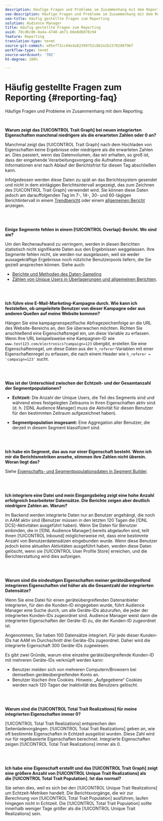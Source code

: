 ```yaml
---
description: Häufige Fragen und Probleme im Zusammenhang mit dem Reporting.
seo-description: Häufige Fragen und Probleme im Zusammenhang mit dem Reporting.
seo-title: Häufig gestellte Fragen zum Reporting
solution: Audience Manager
title: Häufig gestellte Fragen zum Reporting
uuid: 78cd6c86-8a4a-4748-ab71-b6e8d6078c94
feature: Reporting
translation-type: tm+mt
source-git-commit: e05eff3cc04e4a82399752c862e2b2370286f96f
workflow-type: tm+mt
source-wordcount: '702'
ht-degree: 100%

---
```



# Häufig gestellte Fragen zum Reporting {#reporting-faq}

Häufige Fragen und Probleme im Zusammenhang mit dem Reporting.

<br>

<!-- 

faq_reports.xml

 -->

**Warum zeigt das [!UICONTROL Trait Graph] bei neuen integrierten Eigenschaften manchmal niedrigere als die erwarteten Zahlen oder 0 an?**

Manchmal zeigt das [!UICONTROL Trait Graph] nach dem Hochladen von Eigenschaften keine Ergebnisse oder niedrigere als die erwarteten Zahlen an. Dies passiert, wenn das Datenvolumen, das wir erhalten, so groß ist, dass der eingehende Verarbeitungsvorgang die Aufnahme dieser Informationen erst nach Ablauf der Berichtsfrist für diesen Tag abschließen kann. 

Infolgedessen werden diese Daten zu spät an das Berichtssystem gesendet und nicht in dem eintägigen Berichtsintervall angezeigt, das zum Zeichnen des [!UICONTROL Trait Graph] verwendet wird. Sie können diese Daten jedoch am darauffolgenden Tag im 7-, 14-, 30- und 60-tägigen Berichtintervall in einem [Trendbericht](../reporting/trend-reports.md#trend-report-overview) oder einem [allgemeinen Bericht](../reporting/general-reports.md#general-reports-overview) anzeigen.

<br> 

**Einige Segmente fehlen in einem [!UICONTROL Overlap]-Bericht. Wo sind sie?**

Um den Rechenaufwand zu verringern, werden in diesen Berichten statistisch nicht signifikante Daten aus den Ergebnissen weggelassen. Ihre Segmente fehlen nicht, sie werden nur ausgelassen, weil sie weder aussagekräftige Ergebnisse noch nützliche Benutzerpools liefern, die Sie gezielt ansprechen können. Siehe auch:

* [Berichte und Methoden des Daten-Sampling](../reporting/report-sampling.md)
* [Zählen von Unique Users in Überlagerungen und allgemeinen Berichten](../reporting/unique-user-counts.md).

<br> 

**Ich führe eine E-Mail-Marketing-Kampagne durch. Wie kann ich feststellen, ob umgeleitete Benutzer von dieser Kampagne oder aus anderen Quellen auf meine Website kommen?**

Hängen Sie eine kampagnenspezifische Abfragezeichenfolge an die URL des Website-Bereichs an, den Sie überwachen möchten. Richten Sie anschließend eine Eigenschaftsregel ein, um diese Variable zu erfassen. Wenn Ihre URL beispielsweise eine Kampagnen-ID wie `www.test123.com/electronics?campaign=123` übergibt, erstellen Sie eine Eigenschaftenregel, um diese Daten aus der `h_referer`-Variablen mit einer Eigenschaftenregel zu erfassen, die nach einem Header wie `h_referer = 'campaign=123'` sucht.

<br> 

**Was ist der Unterschied zwischen der Echtzeit- und der Gesamtanzahl der Segmentpopulationen?**

* **Echtzeit:** Die Anzahl der Unique Users, die Teil des Segments sind und während eines festgelegten Zeitraums in Ihren Eigenschaften aktiv sind (d. h. [!DNL Audience Manager] muss die Aktivität für diesen Benutzer für den bestimmten Zeitraum aufgezeichnet haben).

* **Segmentpopulation insgesamt:** Eine Aggregation aller Benutzer, die derzeit in diesem Segment klassifiziert sind.

<!-- 

<p> <b>Why is data available for total fires for traits but not segments?</b> </p> 
<p>Total fires correspond to page loads. Total trait fires provide the number of times that specific trait has fired. This number will always be equal to, or greater than, your unique user count. By contrast, segments are audience profiles that represent groups of users. Segments don't correlate to page loads or views because they're tied to logic that classifies users based on rules, not individual traits. </p>

 -->

<br> 

**Ich habe ein Segment, das aus nur einer Eigenschaft besteht. Wenn ich mir die Berichtsmetriken ansehe, stimmen ihre Zahlen nicht überein. Woran liegt das?**

Siehe [Eigenschafts- und Segmentpopulationsdaten in Segment Builder](../features/segments/segment-builder-data.md).

<br> 

<!-- 

<p> <b>Why would there be a difference between real-time segment population and the unique values?</b> </p> 
<p>Audience Manager uses different methodologies to count traits and segments. </p> 
<p>For traits, the uniques metric represents receipt of data collection. Every time a visitor realizes a particular trait, either in real-time via the DCS, or offline via Inbound, the uniques for that trait goes up by 1. </p> 
<p>For example, a trait uniques of 2,340 over the range of seven days means that 2,340 unique visitors realized that trait over the last seven days. </p> 
<p>Segments are counted differently because their primary purpose is to help you understand your audience better. Every time Audience Manager sees a visitor in real-time who is a member of a given segment, even if that segment isn’t being newly realized or re-realized on a request, the uniques for that segment goes up by 1. </p> 
<p>For example, a segment uniques of 5,000 over the range of seven days means that Audience Manager saw 5,000 unique users in real-time data-collection events over the last seven days who were members of that segment at the time that Audience Manager saw them, regardless of whether that was a new membership or a pre-existing one. </p>

 -->

**Ich integriere eine Datei und mein Eingangsbeleg zeigt eine hohe Anzahl erfolgreich bearbeiteter Datensätze. Die Berichte zeigen aber deutlich niedrigere Zahlen an. Warum?**

Im Backend werden integrierte Daten nur an Benutzer angehängt, die noch in AAM aktiv sind (Benutzer müssen in den letzten 120 Tagen die [!DNL DCS]-Aktivitäten ausgeführt haben). Wenn Sie Daten für Benutzer einbinden, die in [!DNL Audience Manager] bereits abgelaufen sind, teilt Ihnen [!UICONTROL Inbound] möglicherweise mit, dass eine bestimmte Anzahl von Benutzerdatensätzen eingebunden wurde. Wenn diese Benutzer jedoch keine aktuellen Aktivitäten ausgeführt haben, werden diese Daten gelöscht, wenn sie [!UICONTROL User Profile Store] erreichen, und die Berichterstattung wird dies aufzeigen.

<br> 

**Warum sind die eindeutigen Eigenschaften meiner geräteübergreifend integrieren Eigenschaften viel höher als die Gesamtzahl der integrierten Datensätze?**

Wenn Sie eine Datei für einen geräteübergreifenden Datenanbieter integrieren, für den die Kunden-ID eingegeben wurde, führt Audience Manager eine Suche durch, um alle Geräte-IDs abzurufen, die jeder der integrierten Kunden-IDs zugeordnet sind. Audience Manager weist dann die integrierten Eigenschaften der Geräte-ID zu, die der Kunden-ID zugeordnet ist.

Angenommen, Sie haben 100 Datensätze integriert. Für jede dieser Kunden-IDs hat AAM im Durchschnitt drei Geräte-IDs zugeordnet. Daher wird die integrierte Eigenschaft 300 Geräte-IDs zugewiesen.

Es gibt zwei Gründe, warum eine einzelne geräteübergreifende Kunden-ID mit mehreren Geräte-IDs verknüpft werden kann:

* Benutzer melden sich von mehreren Computern/Browsern bei demselben geräteübergreifenden Konto an.
* Benutzer löschen ihre Cookies. Hinweis: „Aufgegebene“ Cookies werden nach 120 Tagen der Inaktivität des Benutzers gelöscht.

<br> 

**Warum sind die [!UICONTROL Total Trait Realizations] für meine integrierten Eigenschaften immer 0?**

[!UICONTROL Total Trait Realizations] entsprechen den Seitenladevorgängen. [!UICONTROL Total Trait Realizations] geben an, wie oft bestimmte Eigenschaften in Echtzeit ausgelöst wurden. Diese Zahl wird nur für regelbasierte Eigenschaften berechnet. Integrierte Eigenschaften zeigen [!UICONTROL Total Trait Realizations] immer als 0.

<br> 

**Ich habe eine Eigenschaft erstellt und das [!UICONTROL Trait Graph] zeigt eine größere Anzahl von [!UICONTROL Unique Trait Realizations] als die [!UICONTROL Total Trait Population]. Ist das normal?**

Sie sehen dies, weil es sich bei den [!UICONTROL Unique Trait Realizations] um Echtzeit-Metriken handelt. Die Berichtsvorgänge, die wir zur Berechnung von [!UICONTROL Total Trait Population] ausführen, laufen hingegen nicht in Echtzeit. Die [!UICONTROL Total Trait Population] sollte innerhalb weniger Tage größer als die [!UICONTROL Unique Trait Realizations] sein.
